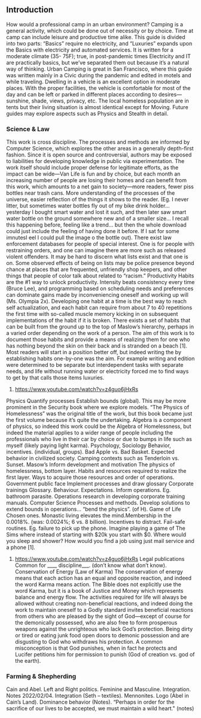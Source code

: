 ## Introduction

How would a professional camp in an urban environment? Camping is a general activity, which 
could be done out of necessity or by choice. Time at camp can include leisure and productive time 
alike. This guide is divided into two parts: “Basics” require no electricity, and “Luxuries” expands 
upon the Basics with electricity and automated services. It is written for a moderate climate (35-
75F); true, in post-pandemic times Electricity and IT are practically basics, but we’ve separated 
them out because it’s a natural way of thinking.
Urban Camping is great in San Francisco, where this guide was written mainly in a Civic during the 
pandemic and edited in motels and while traveling. Dwelling in a vehicle is an excellent option in 
moderate places. With the proper facilities, the vehicle is comfortable for most of the day and can be
left or parked in different places according to desires—sunshine, shade, views, privacy, etc. The 
local homeless population are in tents but their living situation is almost identical except for 
Moving.
Future guides may explore aspects such as Physics and Stealth in detail.

### Science & Law

This work is cross discipline. The processes and methods are informed by Computer Science, which 
explores the other areas in a generally depth-first fashion. Since it is open source and controversial, 
authors may be exposed to liabilities for developing knowledge in public via experimentation. The 
work itself should include proper defense for legitimate efforts, as the impact can be wide—Van Life 
is fun and by choice, but each month an increasing number of people are losing their homes and can 
benefit from this work, which amounts to a net gain to society—more readers, fewer piss bottles near 
trash cans. More understanding of the processes of the universe, easier reflection of the things it 
shows to the reader. (Eg. I never litter, but sometimes water bottles fly out of my bike drink holder… 
yesterday I bought smart water and lost it such, and then later saw smart water bottle on the ground 
somewhere new and of a smaller size… I recall this happening before, feeling like a trend… but then 
the whole download could just include the feeling of having done it before. If I sat for some imnutesI 
eel I could pull the image o the bottle out).
There exist law enforcement databases for people of special interest. One is for people with 
restraining orders, and one can imagine there are more such as released violent offenders. It may be hard to discern what lists exist and that one is on. Some observed effects of being on lists may be 
police presence beyond chance at places that are frequented, unfriendly shop keepers, and other things
that people of color talk about related to “racism.”
Productivity
Habits are the #1 way to unlock productivity. Intensity beats consistency every time (Bruce Lee), and 
programming based on scheduling needs and preferences can dominate gains made by 
inconveniencing oneself and working up will (Ms. Olympia 2x).
Developing one habit at a time is the best way to reach self actualization, and each habit can require 
from about 7 to 40 repetitions the first time with so-called muscle memory kicking in on subsequent 
implementations of the habit if it is broken.
There exists a set of habits that can be built from the ground up to the top of Maslow’s hierarchy, 
perhaps in a varied order depending on the work of a person. The aim of this work is to document 
those habits and provide a means of realizing them for one who has nothing beyond the skin on their 
back and is stranded on a beach [1]. Most readers will start in a position better off, but indeed writing 
the by establishing habits one-by-one was the aim. For example writing and edition were determined 
to be separate but interdependent tasks with separate needs, and life without running water or 
electricity forced me to find ways to get by that calls those items luxuries.
1. https://www.youtube.com/watch?v=z4guo6jHxRs

Physics
Quantify processes
Establish bounds (global).
This may be more prominent in the Security book where we explore models.
“The Physics of Homelessness” was the original title of the work, but this book became just the first 
volume because it’s quite the undertaking. Algebra is a component of physics, so indeed this work 
could be the Algebra of Homelessness, but indeed the material applies to a wider range of people including the professionals who live in their car by choice or due to bumps in life such as myself 
(likely paying light karma).
Psychology, Sociology
Behavior, incentives. (individual, groups).
Bad Apple vs. Bad Basket.
Expected behavior in civilized society. Camping contexts such as Tenderloin vs. Sunset.
Masow’s
Inform development and motivation
The physics of homelessness, bottom layer. Habits and resources required to realize the first layer. 
Ways to acquire those resources and order of operations.
Government public face
Implement processes and draw glossary
Corporate trainings
Glossary. Behaviour. Expectations.
Inform operations. Eg. bathroom parasite.
Operations research in developing corporate training manuals.
Computer Science
Processes and methods.
Develop solutions to extend bounds in operations… “bend the physics”. (of H).
Game of Life
Chosen ones. Monastic living elevates the mind.Membership in the 0.0018%. (was: 0.0024%; 6 vs. 8 billion).
Incentives to distract.
Fail-safe routines. Eg. failure to pick up the phone.
Imagine playing a game of The Sims where instead of starting with $20k you start with $0. Where 
would you sleep and shower? How would you find a job using just mail service and a phone [1].
1. https://www.youtube.com/watch?v=z4guo6jHxRs
Legal publications
Common for ____ discipline___. (don’t know what don’t know).
Conservation of Energy (Law of Karma)
The conservation of energy means that each action has an equal and opposite reaction, and indeed the 
word Karma means action. The Bible does not explicitly use the word Karma, but it is a book of 
Justice and Money which represents balance and energy flow. The activities required for life will 
always be allowed without creating non-beneficial reactions, and indeed doing the work to maintain 
oneself to a Godly standard invites beneficial reactions from others who are pleased by the sight of 
God—except of course for the demonically possessed, who are also free to form prosperous weapons 
against the unrighteous who lack God’s protection. Being dirty or tired or eating junk food open doors
to demonic possession and are disgusting to God who withdraws his protection. A common 
misconception is that God punishes, when in fact he protects and Lucifer petitions him for permission
to punish (God of creation vs. god of the earth).


### Farming & Shepherding

Cain and Abel. Left and Right politics.
Feminine and Masculine.
Integration.
Notes 2022/02/04. Integration (Seth – textiles). Mennonites. 
Logo (Abel in Cain’s Land).
Dominance behavior (Notes).
“Perhaps in order for the sacrifice of our lives to be accepted, we must maintain a wild heart." (notes)